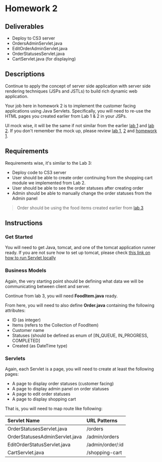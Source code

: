 # Homework 2

## Deliverables

* Deploy to CS3 server
* OrdersAdminServlet.java
* EditOrderAdminServlet.java
* OrderStatusesServlet.java
* CartServlet.java (for displaying)

## Descriptions

Continue to apply the concept of server side application with server side rendering
techniques (JSPs and JSTLs) to build rich dynamic web application.

Your job here in homework 2 is to implement the customer facing applications using
Java Servlets. Specifically, you will need to re-use the HTML pages you created
earlier from Lab 1 & 2 in your JSPs.

UI mock wise, it will be the same if not similar from the earlier [lab 1][1] and [lab 2][2].
If you don't remember the mock up, please review [lab 1][1], [2][2] and [homework 1][4].

## Requirements

Requirements wise, it's similar to the Lab 3:

* Deploy code to CS3 server
* User should be able to create order continuing from the shopping cart module we
implemented from Lab 2.
* User should be able to see the order statuses after creating order
* Admin should be able to manually change the order statuses from the Admin panel

> Order should be using the food items created earlier from [lab 3][3]

## Instructions

### Get Started

You will need to get Java, tomcat, and one of the tomcat application runner ready.
If you are not sure how to set up tomcat, please check [this link on how to run Servlet locally](../utils/tomcat.md)

### Business Models

Again, the very starting point should be defining what data we will be communicating
between client and server.

Continue from lab 3, you will need **FoodItem.java** ready.

From here, you will need to also define **Order.java** containing the following
attributes:

* ID (as integer)
* Items (refers to the Collection of FoodItem)
* Customer name
* Statuses (should be defined as enum of [IN\_QUEUE, IN\_PROGRESS, COMPLETED]
* Created (as DateTime type)

### Servlets

Again, each Servlet is a page, you will need to create at least the following
pages:

* A page to display order statuses (customer facing)
* A page to display admin panel on order statuses
* A page to edit order statuses
* A page to display shopping cart

That is, you will need to map route like following:

| Servlet Name | URL Patterns |
| :--          | :--          |
| OrderStatusesServlet.java | /orders |
| OrderStatusesAdminServlet.java | /admin/orders |
| EditOrderStatusServlet.java | /admin/order/:id |
| CartServlet.java | /shopping-cart |

[1]: ../labs/lab1.md
[2]: ../labs/lab2.md
[3]: ../labs/lab3.md
[4]: homework1.md
